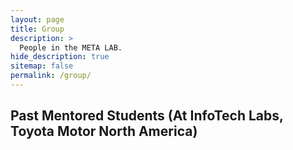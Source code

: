 ```yaml
---
layout: page
title: Group
description: >
  People in the META LAB.
hide_description: true
sitemap: false
permalink: /group/
---
```


## Past Mentored Students (At InfoTech Labs, Toyota Motor North America)


